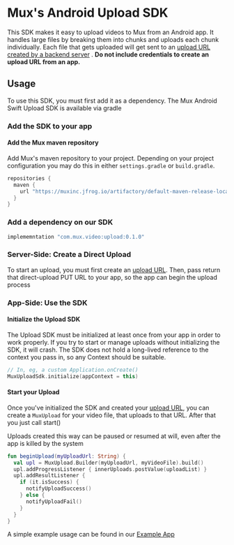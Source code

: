 # Mux's Android Upload SDK

This SDK makes it easy to upload videos to Mux from an Android app. It handles large files by
breaking them into chunks and uploads each chunk individually. Each file that gets uploaded will get
sent to
an [upload URL created by a backend server](https://docs.mux.com/guides/video/upload-files-directly)
. **Do not include credentials to create an upload URL from an app.**

## Usage

To use this SDK, you must first add it as a dependency. The Mux Android Swift Upload SDK is
available via gradle

### Add the SDK to your app

#### Add the Mux maven repository

Add Mux's maven repository to your project. Depending on your project configuration you may do this
in either `settings.gradle` or `build.gradle`.

```groovy
repositories {
  maven {
    url "https://muxinc.jfrog.io/artifactory/default-maven-release-local"
  }
}
```

### Add a dependency on our SDK

```groovy
implememntation "com.mux.video:upload:0.1.0"
```

### Server-Side: Create a Direct Upload

To start an upload, you must first create
an [upload URL](https://docs.mux.com/guides/video/upload-files-directly). Then, pass return that
direct-upload PUT URL to your app, so the app can begin the upload process

### App-Side: Use the SDK

#### Initialize the Upload SDK

The Upload SDK must be initialized at least once from your app in order to work properly. If you try
to start or manage uploads without initializing the SDK, it will crash. The SDK does not hold a
long-lived reference to the context you pass in, so any Context should be suitable.

```kotlin
// In, eg, a custom Application.onCreate()
MuxUploadSdk.initialize(appContext = this)
```

#### Start your Upload

Once you've initialized the SDK and created
your [upload URL](https://docs.mux.com/guides/video/upload-files-directly), you can create
a `MuxUpload` for your video file, that uploads to that URL. After that you just call start()

Uploads created this way can be paused or resumed at will, even after the app is killed by the
system

```kotlin
fun beginUpload(myUploadUrl: String) {
  val upl = MuxUpload.Builder(myUploadUrl, myVideoFile).build()
  upl.addProgressListener { innerUploads.postValue(uploadList) }
  upl.addResultListener {
    if (it.isSuccess) {
      notifyUploadSuccess()
    } else {
      notifyUploadFail()
    }
  }
}
```

A simple example usage can be found in our [Example App](app/)

